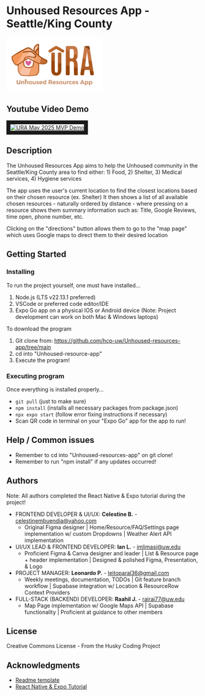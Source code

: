 # Unhoused Resources App - Seattle/King County
<img src="assets/images/Unhoused_Resource_App_Logo.png" width="250">

## Youtube Video Demo
<a href="https://www.youtube.com/watch?v=HUvWatugRcQ" 
  target="_blank"><img src="http://img.youtube.com/vi/HUvWatugRcQ/0.jpg" 
  alt="URA May 2025 MVP Demo" width="500" height="375" border="10" /></a>

## Description
The Unhoused Resources App aims to help the Unhoused community in the Seattle/King County area
to find either: 1) Food, 2) Shelter, 3) Medical services, 4) Hygiene services

The app uses the user's current location to find the closest locations based on their chosen resource (ex. Shelter)
It then shows a list of all available chosen resources - naturally ordered by distance - where pressing on a 
resource shows them summary information such as: Title, Google Reviews, time open, phone number, etc.

Clicking on the "directions" button allows them to go to the "map page" which uses Google maps to direct them
to their desired location

## Getting Started
### Installing
To run the project yourself, one must have installed...
1. Node.js (LTS v22.13.1 preferred) 
2. VSCode or preferred code editor/IDE
3. Expo Go app on a physical IOS or Android device
(Note: Project development can work on both Mac & Windows laptops)

To download the program
1. Git clone from: https://github.com/hcp-uw/Unhoused-resources-app/tree/main
2. cd into "Unhoused-resource-app"
3. Execute the program!

### Executing program
Once everything is installed properly...
* ```git pull``` (just to make sure)
* ```npm install``` (installs all necessary packages from package.json)
* ```npx expo start``` (follow error fixing instructions if necessary)
* Scan QR code in terminal on your "Expo Go" app for the app to run!

## Help / Common issues
- Remember to cd into "Unhoused-resources-app" on git clone!
- Remember to run "npm install" if any updates occurred!

## Authors
Note: All authors completed the React Native & Expo tutorial during the project!

* FRONTEND DEVELOPER & UI/UX: **Celestine B.** - celestinembuendia@yahoo.com
   * Original Figma designer | Home/Resource/FAQ/Settings page implementation w/ custom Dropdowns | Weather Alert API implementation <br>
* UI/UX LEAD & FRONTEND DEVELOPER: **Ian L.** - imlimasi@uw.edu
   * Proficient Figma & Canva designer and leader | List & Resource page + header implementation | Designed & polished Figma, Presentation, & Logo <br>
* PROJECT MANAGER: **Leonardo P.** - leitoparal36@gmail.com
   * Weekly meetings, documentation, TODOs | Git feature branch workflow | Supabase integration w/ Location & ResourceRow Context Providers <br>
* FULL-STACK (BACKEND) DEVELOPER: **Raahil J.** - rairai77@uw.edu
   * Map Page implementation w/ Google Maps API | Supabase functionality | Proficient at guidance to other members <br>

## License
Creative Commons License - From the Husky Coding Project

## Acknowledgments
* [Readme template](https://gist.github.com/DomPizzie/7a5ff55ffa9081f2de27c315f5018afc)
* [React Native & Expo Tutorial](https://docs.expo.dev/tutorial/introduction/)
